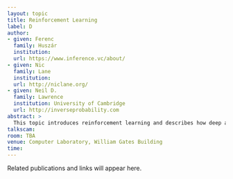 ```yaml
---
layout: topic
title: Reinforcement Learning
label: D
author:
- given: Ferenc
  family: Huszár
  institution: 
  url: https://www.inference.vc/about/
- given: Nic
  family: Lane
  institution: 
  url: http://niclane.org/
- given: Neil D.
  family: Lawrence
  institution: University of Cambridge
  url: http://inverseprobability.com
abstract: >
  This topic introduces reinforcement learning and describes how deep architectures can be used in formulating deep reinforcement learning.
talkscam:
room: TBA
venue: Computer Laboratory, William Gates Building
time:
---
```


Related publications and links will appear here.
